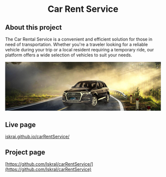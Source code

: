 <h1 align="center">Car Rent Service</h1>

## About this project

The Car Rental Service is a convenient and efficient solution for those in need
of transportation. Whether you're a traveler looking for a reliable vehicle
during your trip or a local resident requiring a temporary ride, our platform
offers a wide selection of vehicles to suit your needs.

<img src="src/img/ban_carent.jpg">

## Live page

[iskrai.github.io/carRentService/](iskrai.github.io/carRentService/)

## Project page

[https://github.com/IskraI/carRentService/](https://github.com/IskraI/carRentService)
